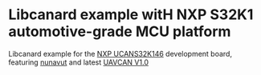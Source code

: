 # Libcanard example witH NXP S32K1 automotive-grade MCU platform
Libcanard example for the [NXP UCANS32K146](https://www.nxp.com/design/development-boards/automotive-development-platforms/s32k-mcu-platforms/can-fd-development-system-for-drones-rovers-and-mobile-robotics:UCANS32K146) development board, featuring [nunavut](https://github.com/UAVCAN/nunavut) and latest [UAVCAN V1.0](https://uavcan.org/specification/)

